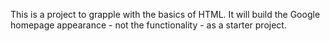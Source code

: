 This is a project to grapple with the basics of HTML.
It will build the Google homepage appearance - not the functionality - as a starter project.
